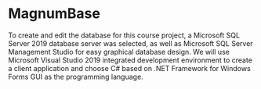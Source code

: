 # MagnumBase
To create and edit the database for this course project, a Microsoft SQL Server 2019 database server was selected, 
as well as Microsoft SQL Server Management Studio for easy graphical database design.
We will use Microsoft Visual Studio 2019 integrated development environment to create a client application 
and choose C# based on .NET Framework for Windows Forms GUI as the programming language. 
